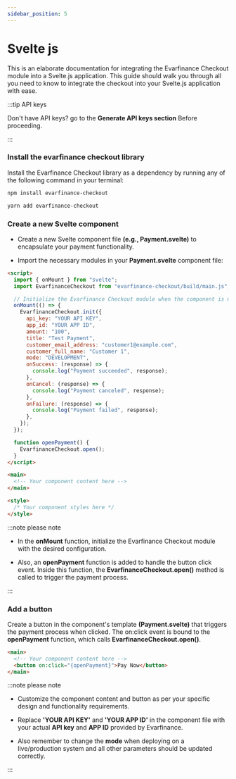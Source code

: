 ```yaml
---
sidebar_position: 5
---
```


# Svelte js

This is an elaborate documentation for integrating the Evarfinance Checkout module into a Svelte.js application. This guide should walk you through all you need to know to integrate the checkout into your Svelte.js application with ease.

:::tip API keys

Don't have API keys? go to the **Generate API keys section** Before proceeding.

:::

### Install the evarfinance checkout library

Install the Evarfinance Checkout library as a dependency by running any of the following command in your terminal:

```bash title="npm"
npm install evarfinance-checkout
```

```bash title="yarn"
yarn add evarfinance-checkout
```

### Create a new Svelte component

- Create a new Svelte component file **(e.g., Payment.svelte)** to encapsulate your payment functionality.

- Import the necessary modules in your **Payment.svelte** component file:

```html title="Payment.svelte"
<script>
  import { onMount } from "svelte";
  import EvarfinanceCheckout from "evarfinance-checkout/build/main.js";

  // Initialize the Evarfinance Checkout module when the component is mounted
  onMount(() => {
    EvarfinanceCheckout.init({
      api_key: "YOUR API KEY",
      app_id: "YOUR APP ID",
      amount: "100",
      title: "Test Payment",
      customer_email_address: "customer1@example.com",
      customer_full_name: "Customer 1",
      mode: "DEVELOPMENT",
      onSuccess: (response) => {
        console.log("Payment succeeded", response);
      },
      onCancel: (response) => {
        console.log("Payment canceled", response);
      },
      onFailure: (response) => {
        console.log("Payment failed", response);
      },
    });
  });

  function openPayment() {
    EvarfinanceCheckout.open();
  }
</script>

<main>
  <!-- Your component content here -->
</main>

<style>
  /* Your component styles here */
</style>
```

:::note please note

- In the **onMount** function, initialize the Evarfinance Checkout module with the desired configuration.

- Also, an **openPayment** function is added to handle the button click event. Inside this function, the **EvarfinanceCheckout.open()** method is called to trigger the payment process.

:::

### Add a button

Create a button in the component's template **(Payment.svelte)** that triggers the payment process when clicked. The on:click event is bound to the **openPayment** function, which calls **EvarfinanceCheckout.open()**.

```html title="Payment.svelte"
<main>
  <!-- Your component content here -->
  <button on:click="{openPayment}">Pay Now</button>
</main>
```

:::note please note

- Customize the component content and button as per your specific design and functionality requirements.

- Replace **'YOUR API KEY'** and **'YOUR APP ID'** in the component file with your actual **API key** and **APP ID** provided by Evarfinance.

- Also remember to change the **mode** when deploying on a live/production system and all other parameters should be updated correctly.

:::